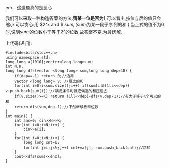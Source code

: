 em... 这道题真的是恶心

我们可以采取一种构造答案的方法:**猜某一位是否为1**,可以看出,按位与后的值只会缩小.可以贪心:用 $2^x and   $ $sum_i$ 
 ($sum_i$为某一段子序列的和.)
当上式的值不为0时,说明$sum_i$的位数小于等于$2^x$的位数,故答案不变,为最优解.

上代码(递归):
```
#include<bits/stdc++.h>
using namespace std;
long long a[1010];vector<long long>sum;
int N,K;
long long dfs(vector <long long> sum,long long dep=40) {
	if(dep==-1) return 0;//边界
	vector <long long> v; //候选的和
	for(int i=0;i<sum.size();i++) if(sum[i]&(1ll<<dep)) v.push_back(sum[i]);//满足条件时就把候选的和压进去
	if(v.size()>=K) return (1ll<<dep)+dfs(v,dep-1);//有大于等于K个可以的和
	return dfs(sum,dep-1);//不然继续枚举位数
}
int main() {
	int ans=0; cin>>N>>K;
	for(int i=0;i<N;i++) {
		cin>>a[i];
	}
	for(int i=0;i<N;i++) {
		long long cnt=0;
		for(int j=i;j<N;j++) cnt+=a[j], sum.push_back(cnt);//求和
	}
	cout<<dfs(sum)<<endl;
}

```
